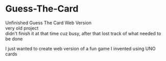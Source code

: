 # Guess-The-Card
Unfinished Guess The Card Web Version <br/>
very old project <br/>
didn't finish it at that time cuz busy, after that lost track of what needed to be done<br/>

I just wanted to create web version of a fun game I invented using UNO cards
